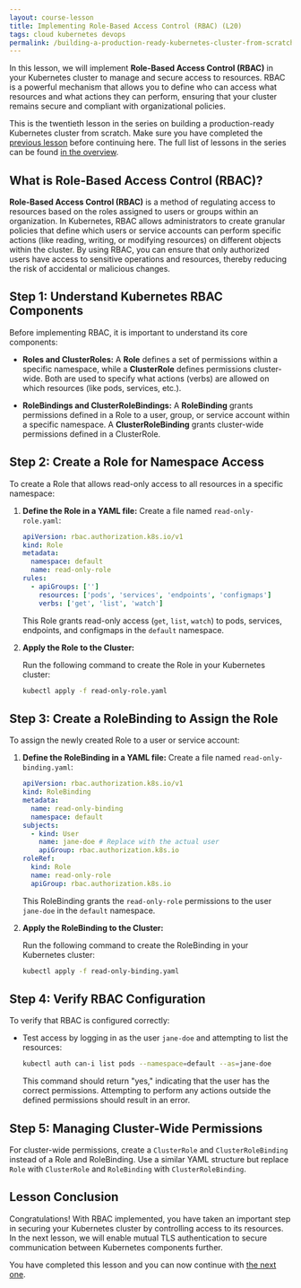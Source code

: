```yaml
---
layout: course-lesson
title: Implementing Role-Based Access Control (RBAC) (L20)
tags: cloud kubernetes devops
permalink: /building-a-production-ready-kubernetes-cluster-from-scratch/lesson-20
---
```


In this lesson, we will implement **Role-Based Access Control (RBAC)** in your
Kubernetes cluster to manage and secure access to resources. RBAC is a powerful
mechanism that allows you to define who can access what resources and what
actions they can perform, ensuring that your cluster remains secure and
compliant with organizational policies.

This is the twentieth lesson in the series on building a production-ready
Kubernetes cluster from scratch. Make sure you have completed the
[previous lesson](/building-a-production-ready-kubernetes-cluster-from-scratch/lesson-19)
before continuing here. The full list of lessons in the series can be found
[in the overview](/building-a-production-ready-kubernetes-cluster-from-scratch).

## What is Role-Based Access Control (RBAC)?

**Role-Based Access Control (RBAC)** is a method of regulating access to
resources based on the roles assigned to users or groups within an organization.
In Kubernetes, RBAC allows administrators to create granular policies that
define which users or service accounts can perform specific actions (like
reading, writing, or modifying resources) on different objects within the
cluster. By using RBAC, you can ensure that only authorized users have access to
sensitive operations and resources, thereby reducing the risk of accidental or
malicious changes.

## Step 1: Understand Kubernetes RBAC Components

Before implementing RBAC, it is important to understand its core components:

- **Roles and ClusterRoles:** A **Role** defines a set of permissions within a
  specific namespace, while a **ClusterRole** defines permissions cluster-wide.
  Both are used to specify what actions (verbs) are allowed on which resources
  (like pods, services, etc.).

- **RoleBindings and ClusterRoleBindings:** A **RoleBinding** grants permissions
  defined in a Role to a user, group, or service account within a specific
  namespace. A **ClusterRoleBinding** grants cluster-wide permissions defined in
  a ClusterRole.

## Step 2: Create a Role for Namespace Access

To create a Role that allows read-only access to all resources in a specific
namespace:

1. **Define the Role in a YAML file:** Create a file named
   `read-only-role.yaml`:

   ```yaml
   apiVersion: rbac.authorization.k8s.io/v1
   kind: Role
   metadata:
     namespace: default
     name: read-only-role
   rules:
     - apiGroups: ['']
       resources: ['pods', 'services', 'endpoints', 'configmaps']
       verbs: ['get', 'list', 'watch']
   ```

   This Role grants read-only access (`get`, `list`, `watch`) to pods, services,
   endpoints, and configmaps in the `default` namespace.

2. **Apply the Role to the Cluster:**

   Run the following command to create the Role in your Kubernetes cluster:

   ```bash
   kubectl apply -f read-only-role.yaml
   ```

## Step 3: Create a RoleBinding to Assign the Role

To assign the newly created Role to a user or service account:

1. **Define the RoleBinding in a YAML file:** Create a file named
   `read-only-binding.yaml`:

   ```yaml
   apiVersion: rbac.authorization.k8s.io/v1
   kind: RoleBinding
   metadata:
     name: read-only-binding
     namespace: default
   subjects:
     - kind: User
       name: jane-doe # Replace with the actual user
       apiGroup: rbac.authorization.k8s.io
   roleRef:
     kind: Role
     name: read-only-role
     apiGroup: rbac.authorization.k8s.io
   ```

   This RoleBinding grants the `read-only-role` permissions to the user
   `jane-doe` in the `default` namespace.

2. **Apply the RoleBinding to the Cluster:**

   Run the following command to create the RoleBinding in your Kubernetes
   cluster:

   ```bash
   kubectl apply -f read-only-binding.yaml
   ```

## Step 4: Verify RBAC Configuration

To verify that RBAC is configured correctly:

- Test access by logging in as the user `jane-doe` and attempting to list the
  resources:

  ```bash
  kubectl auth can-i list pods --namespace=default --as=jane-doe
  ```

  This command should return "yes," indicating that the user has the correct
  permissions. Attempting to perform any actions outside the defined permissions
  should result in an error.

## Step 5: Managing Cluster-Wide Permissions

For cluster-wide permissions, create a `ClusterRole` and `ClusterRoleBinding`
instead of a Role and RoleBinding. Use a similar YAML structure but replace
`Role` with `ClusterRole` and `RoleBinding` with `ClusterRoleBinding`.

## Lesson Conclusion

Congratulations! With RBAC implemented, you have taken an important step in
securing your Kubernetes cluster by controlling access to its resources. In the
next lesson, we will enable mutual TLS authentication to secure communication
between Kubernetes components further.

You have completed this lesson and you can now continue with
[the next one](/building-a-production-ready-kubernetes-cluster-from-scratch/lesson-21).
